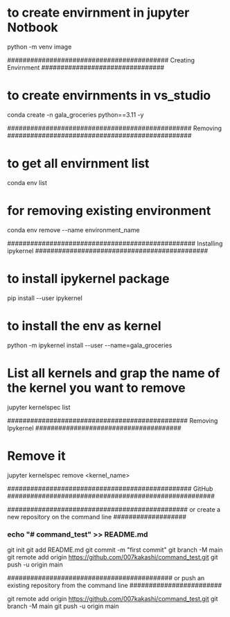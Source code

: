 # to create envirnment in jupyter Notbook
python -m venv image

########################################## Creating Envirnment ################################

# to create envirnments in vs_studio
conda create -n gala_groceries python==3.11 -y


################################################ Removing ################################################

# to get all envirnment list
conda env list

# for removing existing environment
conda env remove --name environment_name



################################################# Installing ipykernel ############################################# 

# to install ipykernel package
pip install --user ipykernel

# to install the env as kernel
python -m ipykernel install --user --name=gala_groceries

# List all kernels and grap the name of the kernel you want to remove
jupyter kernelspec list

############################################### Removing Ipykernel ######################################

# Remove it
jupyter kernelspec remove <kernel_name>

################################################ GitHub ######################################################

############################################### or create a new repository on the command line ###################

### echo "# command_test" >> README.md #####

git init
git add README.md
git commit -m "first commit"
git branch -M main
git remote add origin https://github.com/007kakashi/command_test.git
git push -u origin main

########################################### or push an existing repository from the command line ########################

git remote add origin https://github.com/007kakashi/command_test.git
git branch -M main
git push -u origin main
